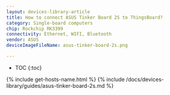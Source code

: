 ```yaml
---
layout: devices-library-article
title: How to connect ASUS Tinker Board 2S to ThingsBoard?
category: Single-board computers
chip: Rockchip RK3399
connectivity: Ethernet, WIFI, Bluetooth
vendor: ASUS
deviceImageFileName: asus-tinker-board-2s.png

---
```



* TOC
{:toc}

{% include get-hosts-name.html %}
{% include /docs/devices-library/guides/asus-tinker-board-2s.md %}